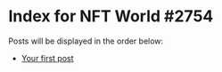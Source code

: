 # Index for NFT World #2754
Posts will be displayed in the order below:

- [Your first post](./001-first.md)

